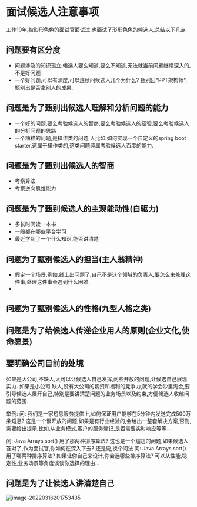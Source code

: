 # 面试候选人注意事项

工作10年,被形形色色的面试官面试过,也面试了形形色色的候选人,总结以下几点



## 问题要有区分度

* 问题涉及的知识孤立,候选人要么知道,要么不知道,无法就当前问题继续深入的,不是好问题
* 一个好问题,可以有深度,可以连续问候选人几个为什么? 甄别出"PPT架构师",甄别出是否拿别人的成果.



## 问题是为了甄别出候选人理解和分析问题的能力

* 一个好的问题,要么考验候选人的智商,要么考验候选人的经验,要么考验候选人的分析问题的思路
* 一个糟糕的问题,是操作类的问题,人比如:如何实现一个自定义的spring boot starter,这属于操作类的,这类问题纯属考验候选人百度的能力.



## 问题是为了甄别出候选人的智商

* 考察算法
* 考察逆向思维能力



## 问题是为了甄别候选人的主观能动性(自驱力)

* 多长时间读一本书
* 一般都在哪些平台学习
* 最近学到了一个什么知识,能否讲清楚



## 问题为了甄别候选人的担当(主人翁精神)

* 假定一个场景,例如,线上出问题了,自己不是这个领域的负责人,要怎么来处理这件事,处理这件事会遇到什么困难.
* 



## 问题为了甄别候选人的性格(九型人格之类)




## 问题是为了给候选人传递企业用人的原则(企业文化,使命愿景)


## 要明确公司目前的处境
如果是大公司,不缺人,大可以让候选人自己发挥,问些开放的问题,让候选自己展现实力.
如果是小公司,缺人,没有大公司的薪资和福利的竞争力,就的学会沙里淘金,要引导候选人展开自己,特别是要讲清楚问题的业务场景以及约束,方便候选人收缩问题的范围.

举例:
问: 我们是一家短息服务提供上,如何保证用户能够在5分钟内发送完成500万条短息?
这是一个很开放的问题,如果是有行业经验的,会给出一整套解决方案,否则,需要给出提示,比如,从业务模式,客户的服务登记,是否需要实时响应等等...

问: Java Arrays.sort() 用了那两种排序算法?
这也是一个尴尬的问题,如果候选人答对了,作为面试官,你如何在深入下去?  还是说,换个问法
问: Java Arrays.sort() 用了哪两种排序算法? 如果让你自己来设计,你会选哪些排序算法? 可以从性能,稳定性,业务场景等角度谈谈你选择的理由...



## 问题是为了让候选人讲清楚自己

![image-20220316201753435](https://tva1.sinaimg.cn/large/e6c9d24ely1h0bzm0zrz2j20u00kg0u8.jpg)







